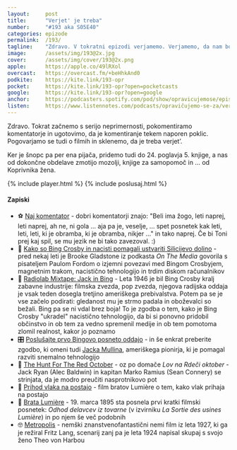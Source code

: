 ```yaml
---
layout: 	post
title:  	"Verjet' je treba"
number: 	"#193 aka S05E40"
categories:	epizode
permalink:	/193/
tagline: 	"Zdravo. V tokratni epizodi verjamemo. Verjamemo, da nam bo enkrat uspelo obdelat 24. poglavje 5. knjige, ampak ne tokrat. Ker tokrat ugotovimo, da je ''šnopc pa per'' ena pijača." 
image:		/assets/img/193@2x.jpg
cover:		/assets/img/cover/193@2x.png
apple:		https://apple.co/49lRXol
overcast:	https://overcast.fm/+beHhkAnd0
podkite:	https://kite.link/193-opr
pocket:		https://kite.link/193-opr?open=pocketcasts
google:		https://kite.link/193-opr?open=google
anchor:		https://podcasters.spotify.com/pod/show/opravicujemose/episodes/Verjet-je-treba-e2fbvv6
listen:		https://www.listennotes.com/podcasts/opravičujemo-se-za/verjet-je-treba-0-JL9UjnMSV/embed/
---
```


Zdravo. Tokrat začnemo s serijo neprimernosti, pokomentiramo komentatorje in ugotovimo, da je komentiranje tekem naporen poklic. Pogovarjamo se tudi o filmih in sklenemo, da je treba verjet’.

Ker je šnopc pa per ena pijača, pridemo tudi do 24. poglavja 5. knjige, a nas od dokončne obdelave zmotijo mozolji, knjige za samopomoč in … od Koprivnika žena. 

{% include player.html %}
{% include poslusaj.html %}

<!--break-->

#### Zapiski

- ⚽️ [Naj komentator](https://youtu.be/6Mfu_UTI4WA?t=42) - dobri komentatorji znajo: "Beli ima žogo, leti naprej, leti naprej, ah ne, ni gola ... aja pa je, veselje, ... spet posnetek kak leti, leti, leti, ki je obramba, ki je obramba, nikjer ..." in tako naprej. Če bi Toni prej kaj spil, se mu jezik ne bi tako zavezoval. :) 
- 🧲 [Kako so Bing Crosby in nacisti pomagali ustvariti Silicijevo dolino](https://www.newyorker.com/tech/annals-of-technology/how-bing-crosby-and-the-nazis-helped-to-create-silicon-valley) - pred nekaj leti je Brooke Gladstone iz podkasta _On The Media_ govorila s pisateljem Paulom Fordom o izjemni povezavi med Bingom Crosbyjem, magnetnim trakom, nacistično tehnologijo in trdim diskom računalnikov 
- 📼 [Radiolab Mixtape: Jack in Bing](https://radiolab.org/podcast/mixtape-jack-and-bing) - Leta 1946 je bil Bing Crosby kralj zabavne industrije: filmska zvezda, pop zvezda, njegova radijska oddaja je vsak teden dosegla tretjino ameriškega prebivalstva. Potem pa se je vse začelo podirati: gledanost mu je strmo padala in oboževalci so bežali. Bing pa se ni vdal brez boja! To je zgodba o tem, kako je Bing Crosby "ukradel" nacistično tehnologijo, da bi si ponovno pridobil občinstvo in ob tem za vedno spremenil medije in ob tem pomotoma zlomil realnost, kakor jo poznamo 
- 🎛️ [Poslušajte prvo Bingovo posneto oddajo](https://ethw.org/Bing_Crosby_and_Magnetic_Recording) - in še enkrat preberite zgodbo, ki omeni tudi [Jacka Mullina](https://en.wikipedia.org/wiki/Jack_Mullin), ameriškega pionirja, ki je pomagal razviti snemalno tehnologijo 
- 👀 [The Hunt For The Red October](https://www.youtube.com/watch?v=DWjJlErBPX4) - oz po domače _Lov na Rdeči oktober_ - Jack Ryan (Alec Baldwin) in kapitan Marko Ramius (Sean Connery) se strinjata, da je modro preučiti nasprotnikovo pot 
- 🚂 [Prihod vlaka na postajo](https://youtu.be/-e1u7Fgoocc) - film bratov Lumière o tem, kako vlak prihaja na postajo 
- 🎥 [Brata Lumière](https://en.wikipedia.org/wiki/Auguste_and_Louis_Lumi%C3%A8re) - 19. marca 1895 sta posnela prvi kratki filmski posnetek: _Odhod delavcev iz tovarne_ (v izvirniku _La Sortie des usines Lumière_) in po njem še več podobnih 
- 🤓 [Metropolis](https://en.wikipedia.org/wiki/Metropolis_(1927_film)) - nemški znanstvenofantastični nemi film iz leta 1927, ki ga je režiral Fritz Lang, scenarij zanj pa je leta 1924 napisal skupaj s svojo ženo Theo von Harbou 